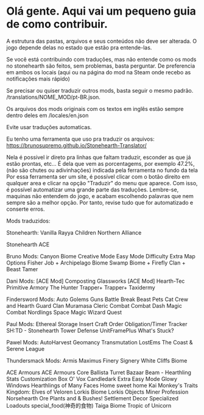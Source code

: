 # Olá gente. Aqui vai um pequeno guia de como contribuir.

A estrutura das pastas, arquivos e seus conteúdos não deve ser alterada. O jogo depende delas no estado que estão pra entende-las. 

Se você está contribuindo com traduções, mas não entende como os mods no stonehearth são feitos, sem problemas, basta perguntar. De preferencia em ambos os locais (aqui ou na página do mod na Steam onde recebo as notificações mais rápido)

Se precisar ou quiser traduzir outros mods, basta seguir o mesmo padrão. /translations/NOME_MOD/pt-BR.json.

Os arquivos dos mods originais com os textos em inglês estão sempre dentro deles em /locales/en.json

Evite usar traduções automaticas.

Eu tenho uma ferramenta que uso pra traduzir os arquivos: https://brunosupremo.github.io/Stonehearth-Translator/

Nela é possivel ir direto pra linhas que faltam traduzir, esconder as que já estão prontas, etc... É dela que vem as porcentagems, por exemplo 47.2%, (não são chutes ou adivinhações) indicada pela ferramenta no fundo da tela
Por essa ferramenta ser um site, é possível clicar com o botão direito em qualquer area e clicar na opção "Traduzir" do menu que aparece. Com isso, é possível automatizar uma grande parte das traduções. Lembre-se, maquinas não entendem do jogo, e acabam escolhendo palavras que nem sempre são a melhor opção. Por tanto, revise tudo que for automatizado e conserte erros.


Mods traduzidos:

Stonehearth:
	Vanilla
	Rayya Children
	Northern Alliance

Stonehearth ACE

Bruno Mods:
	Canyon Biome
	Creative Mode
	Easy Mode Difficulty
	Extra Map Options
	Fisher Job + Archipelago Biome
	Swamp Biome + Firefly Clan + Beast Tamer

Dani Mods:
	[ACE Mod] Composting
	Glassworks
	[ACE Mod] Hearth-Tec
	Primitive Armory
	The Hunter
	Trapper+
	Trapper+ Taxidermy

Findersword Mods:
	Auto Golems Guns
	Battle Break
	Beast Pets
	Cat Crew and Hearth Guard
	Clan Muramasa
	Cleric Combat
	Combat Dash
	Magic Combat
	Nordlings
	Space Magic
	Wizard Quest

Paul Mods:
	Ethereal Storage
	Insert Craft Order
	Obligation/Timer Tracker
	SH:TD - Stonehearth Tower Defense
	UnitFramePlus
	What's Stuck?

Pawel Mods:
	AutoHarvest
	Geomancy Transmutation
	LostEms
	The Coast & Serene League

Thundersmack Mods:
	Armis Maximus
	Finery
	Signery
	White Cliffs Biome

ACE Armours
ACE Armours Core
Ballista Turret
Bazaar
Beam - Hearthling Stats Customization
Box O' Vox
Candledark
Extra Easy Mode
Glowy Windows
Hearthlings of Many Faces
Home sweet home
Kai Monkey's Traits
Kingdom: Elves of Veloren
Lorkis Biome
Lorkis Objects
Miner Profession
Norsehearth
Ore Plants and & Bushes!
Settlement Decor
Specialized Loadouts
special_food(神奇的食物)
Taiga Biome
Tropic of Unicorn